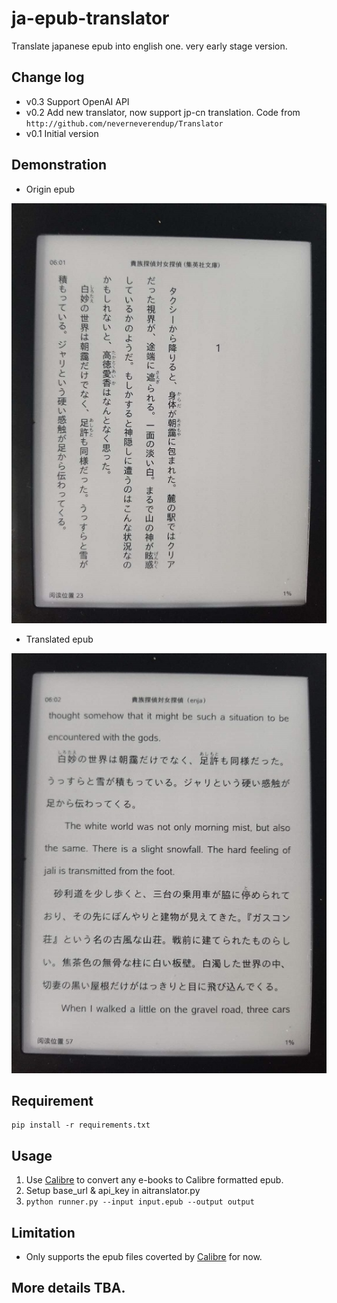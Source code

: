 # ja-epub-translator
Translate japanese epub into english one.
very early stage version.

Change log
--
* v0.3 Support OpenAI API
* v0.2 Add new translator, now support jp-cn translation. Code from `http://github.com/neverneverendup/Translator`
* v0.1  Initial version

Demonstration 
--
- Origin epub

![avatar](res/ja.jpg)

- Translated epub

![avatar](res/enja.jpg)


Requirement
--
```
pip install -r requirements.txt

```

Usage
--
1.  Use [Calibre](https://calibre-ebook.com/) to convert any e-books to Calibre formatted epub.
2.  Setup base_url & api_key in aitranslator.py
3. `python runner.py --input input.epub --output output`


Limitation
--
- Only supports the epub files coverted by [Calibre](https://calibre-ebook.com/) for now.

More details TBA.
--
